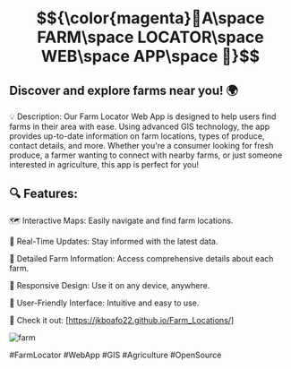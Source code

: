 # $${\color{magenta}🌾A\space FARM\space LOCATOR\space WEB\space APP\space 🚜}$$  





## Discover and explore farms near you! 🌍

💡 Description:
Our Farm Locator Web App is designed to help users find farms in their area with ease. Using advanced GIS technology, the app provides up-to-date information on farm locations, types of produce, contact details, and more. Whether you're a consumer looking for fresh produce, a farmer wanting to connect with nearby farms, or just someone interested in agriculture, this app is perfect for you!



## 🔍 Features:

🗺️ Interactive Maps: Easily navigate and find farm locations.

📡 Real-Time Updates: Stay informed with the latest data.


📝 Detailed Farm Information: Access comprehensive details about each farm.


📱 Responsive Design: Use it on any device, anywhere.


🔄 User-Friendly Interface: Intuitive and easy to use.




🌟 Check it out: [https://jkboafo22.github.io/Farm_Locations/]



![farm](https://github.com/Jkboafo22/Farm_Locations/assets/65027196/931d0772-d038-4494-b594-0edcdfb47031)

#FarmLocator #WebApp #GIS #Agriculture #OpenSource
